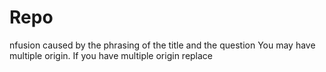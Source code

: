 # Repo
nfusion caused by the phrasing of the title and the question
You may have multiple origin. If you have multiple origin replace
